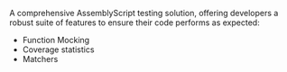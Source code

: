 A comprehensive AssemblyScript testing solution, offering developers a robust suite of features to ensure their code performs as expected:

- Function Mocking
- Coverage statistics
- Matchers
